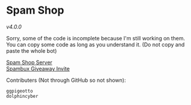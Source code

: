 # Spam Shop
*v4.0.0*

Sorry, some of the code is incomplete because I'm still working on them. You can copy some code as long as you understand it. (Do not copy and paste the whole bot) 

[Spam Shop Server](https://discord.gg/AkYyFy5)  
[Spambux Giveaway Invite](https://top.gg/bot/786019288326209536)

Contributers (Not through GitHub so not shown):

```
ggpigeotto
dolphincyber
```
